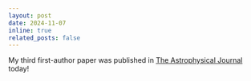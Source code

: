 ```yaml
---
layout: post
date: 2024-11-07
inline: true
related_posts: false
---
```


My third first-author paper was published in <a href="https://iopscience.iop.org/article/10.3847/1538-4357/ad81f7">The Astrophysical Journal</a> today!
